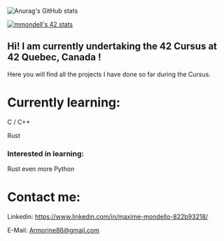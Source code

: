 ![Anurag's GitHub stats](https://github-readme-stats.vercel.app/api?username=Armorine86&show_icons=true&theme=radical)

[![mmondell's 42 stats](https://badge42.vercel.app/api/v2/cl1mb28v7003209mtmfky9fw8/stats?cursusId=21&coalitionId=undefined)](https://github.com/JaeSeoKim/badge42)

## Hi! I am currently undertaking the 42 Cursus at 42 Quebec, Canada !

Here you will find all the projects I have done so far during the Cursus. 

# Currently learning:

C / C++

Rust

### Interested in learning: 

Rust even more
Python


# Contact me:

Linkedin: https://www.linkedin.com/in/maxime-mondello-822b93218/

E-Mail:               Armorine86@gmail.com
